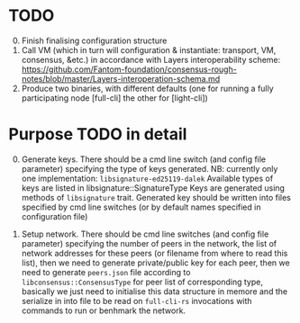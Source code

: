 TODO
====

  0. Finish finalising configuration structure
  1. Call VM (which in turn will configuration & instantiate: transport, VM, consensus, &etc.) in accordance with Layers interoperability scheme: https://github.com/Fantom-foundation/consensus-rough-notes/blob/master/Layers-interoperation-schema.md
  2. Produce two binaries, with different defaults (one for running a fully participating node [full-cli] the other for [light-cli])

Purpose TODO in detail
====
0. Generate keys. There should be a cmd line switch (and config file parameter) specifying the type of keys generated.
NB: currently only one implementation: `libsignature-ed25119-dalek`
Available types of keys are listed in libsignature::SignatureType
Keys are generated using methods of `libsignature` trait.
Generated key should be written into files specified by cmd line switches (or by default names specified in configuration file)

1. Setup network. There should be cmd line switches (and config file parameter) specifying the number of peers in the network,
the list of network addresses for these peers (or filename from where to read this list),
then we need to generate private/public key for each peer,
then we need to generate `peers.json` file according to `libconsensus::ConsensusType` for peer list of corresponding type,
basically we just need to initialise this data structure in memore and the serialize in into file to be read on `full-cli-rs`
invocations with commands to run or benhmark the network.
